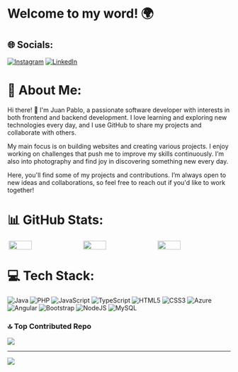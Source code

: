# Welcome to my word! 🌍
## 🌐 Socials:
[![Instagram](https://img.shields.io/badge/Instagram-%23E4405F.svg?logo=Instagram&logoColor=white)](https://instagram.com/jpbuitrago17) [![LinkedIn](https://img.shields.io/badge/LinkedIn-%230077B5.svg?logo=linkedin&logoColor=white)](https://linkedin.com/in/www.linkedin.com/in/juanpablobuitrago) 
# 💫 About Me:
Hi there! 👋 I'm Juan Pablo, a passionate software developer with interests in both frontend and backend development. I love learning and exploring new technologies every day, and I use GitHub to share my projects and collaborate with others.

My main focus is on building websites and creating various projects. I enjoy working on challenges that push me to improve my skills continuously. I’m also into photography and find joy in discovering something new every day.

Here, you'll find some of my projects and contributions. I’m always open to new ideas and collaborations, so feel free to reach out if you'd like to work together!

# 📊 GitHub Stats:
<div style="display: flex; justify-content: space-around; flex-wrap: wrap;">
    <img src="https://github-readme-stats.vercel.app/api?username=juanbuitrago17&theme=neon&hide_border=true&include_all_commits=true&count_private=false" style="width: 32%; max-width: 400px;">
    <img src="https://github-readme-stats.vercel.app/api/top-langs/?username=juanbuitrago17&theme=neon&hide_border=true&include_all_commits=true&count_private=false&layout=compact" style="width: 32%; max-width: 400px;">
    <img src="https://github-readme-streak-stats.herokuapp.com/?user=juanbuitrago17&theme=neon&hide_border=true" style="width: 32%; max-width: 400px;">
</div>

# 💻 Tech Stack:
![Java](https://img.shields.io/badge/java-%23ED8B00.svg?style=for-the-badge&logo=openjdk&logoColor=white) ![PHP](https://img.shields.io/badge/php-%23777BB4.svg?style=for-the-badge&logo=php&logoColor=white) ![JavaScript](https://img.shields.io/badge/javascript-%23323330.svg?style=for-the-badge&logo=javascript&logoColor=%23F7DF1E) ![TypeScript](https://img.shields.io/badge/typescript-%23007ACC.svg?style=for-the-badge&logo=typescript&logoColor=white) ![HTML5](https://img.shields.io/badge/html5-%23E34F26.svg?style=for-the-badge&logo=html5&logoColor=white) ![CSS3](https://img.shields.io/badge/css3-%231572B6.svg?style=for-the-badge&logo=css3&logoColor=white) ![Azure](https://img.shields.io/badge/azure-%230072C6.svg?style=for-the-badge&logo=microsoftazure&logoColor=white) ![Angular](https://img.shields.io/badge/angular-%23DD0031.svg?style=for-the-badge&logo=angular&logoColor=white) ![Bootstrap](https://img.shields.io/badge/bootstrap-%238511FA.svg?style=for-the-badge&logo=bootstrap&logoColor=white) ![NodeJS](https://img.shields.io/badge/node.js-6DA55F?style=for-the-badge&logo=node.js&logoColor=white) ![MySQL](https://img.shields.io/badge/mysql-4479A1.svg?style=for-the-badge&logo=mysql&logoColor=white)

### 🔝 Top Contributed Repo
![](https://github-contributor-stats.vercel.app/api?username=juanbuitrago17&limit=5&theme=dark&combine_all_yearly_contributions=true)

---
[![](https://visitcount.itsvg.in/api?id=juanbuitrago17&icon=0&color=0)](https://visitcount.itsvg.in)

<!-- Proudly created with GPRM ( https://gprm.itsvg.in ) -->

